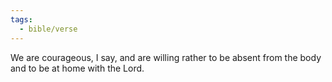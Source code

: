```yaml
---
tags:
  - bible/verse
---
```

We are courageous, I say, and are willing rather to be absent from the body and to be at home with the Lord.